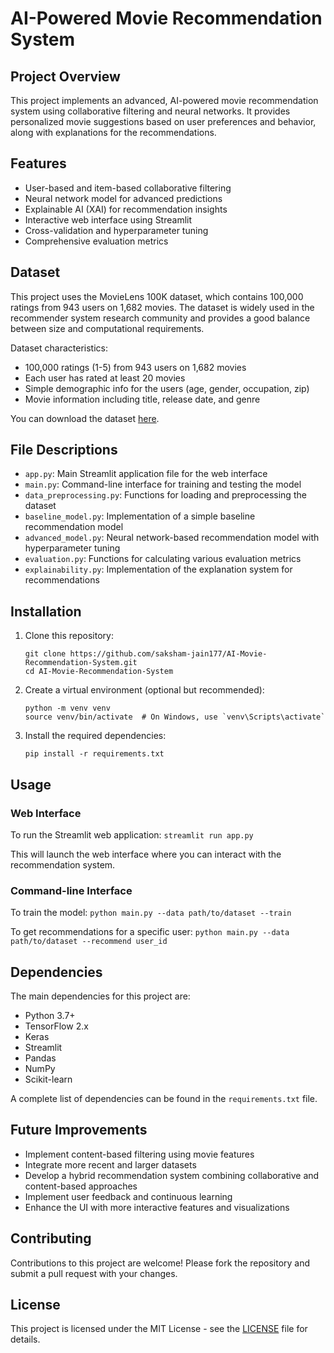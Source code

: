 # AI-Powered Movie Recommendation System

## Project Overview

This project implements an advanced, AI-powered movie recommendation system using collaborative filtering and neural networks. It provides personalized movie suggestions based on user preferences and behavior, along with explanations for the recommendations.

## Features

- User-based and item-based collaborative filtering
- Neural network model for advanced predictions
- Explainable AI (XAI) for recommendation insights
- Interactive web interface using Streamlit
- Cross-validation and hyperparameter tuning
- Comprehensive evaluation metrics

## Dataset

This project uses the MovieLens 100K dataset, which contains 100,000 ratings from 943 users on 1,682 movies. The dataset is widely used in the recommender system research community and provides a good balance between size and computational requirements.

Dataset characteristics:
- 100,000 ratings (1-5) from 943 users on 1,682 movies
- Each user has rated at least 20 movies
- Simple demographic info for the users (age, gender, occupation, zip)
- Movie information including title, release date, and genre

You can download the dataset [here](https://grouplens.org/datasets/movielens/100k/).

## File Descriptions

- `app.py`: Main Streamlit application file for the web interface
- `main.py`: Command-line interface for training and testing the model
- `data_preprocessing.py`: Functions for loading and preprocessing the dataset
- `baseline_model.py`: Implementation of a simple baseline recommendation model
- `advanced_model.py`: Neural network-based recommendation model with hyperparameter tuning
- `evaluation.py`: Functions for calculating various evaluation metrics
- `explainability.py`: Implementation of the explanation system for recommendations

## Installation

1. Clone this repository:
   ```
   git clone https://github.com/saksham-jain177/AI-Movie-Recommendation-System.git
   cd AI-Movie-Recommendation-System
   ```

2. Create a virtual environment (optional but recommended):
   ```
   python -m venv venv
   source venv/bin/activate  # On Windows, use `venv\Scripts\activate`
   ```

3. Install the required dependencies:
   ```
   pip install -r requirements.txt
   ```

## Usage

### Web Interface

To run the Streamlit web application:
``` streamlit run app.py ```

This will launch the web interface where you can interact with the recommendation system.

### Command-line Interface

To train the model:
``` python main.py --data path/to/dataset --train ```

To get recommendations for a specific user:
``` python main.py --data path/to/dataset --recommend user_id ```

## Dependencies

The main dependencies for this project are:

- Python 3.7+
- TensorFlow 2.x
- Keras
- Streamlit
- Pandas
- NumPy
- Scikit-learn

A complete list of dependencies can be found in the `requirements.txt` file.

## Future Improvements

- Implement content-based filtering using movie features
- Integrate more recent and larger datasets
- Develop a hybrid recommendation system combining collaborative and content-based approaches
- Implement user feedback and continuous learning
- Enhance the UI with more interactive features and visualizations

## Contributing

Contributions to this project are welcome! Please fork the repository and submit a pull request with your changes.

## License

This project is licensed under the MIT License - see the [LICENSE](LICENSE) file for details.
